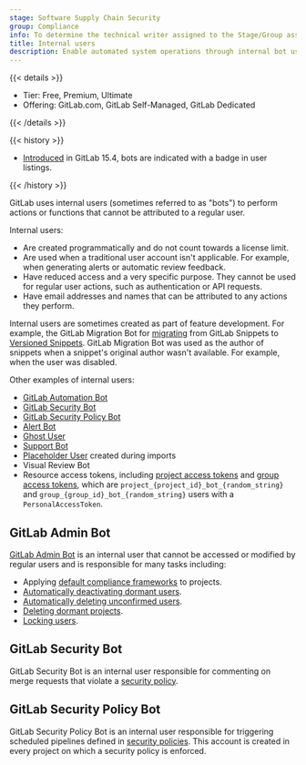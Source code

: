 ```yaml
---
stage: Software Supply Chain Security
group: Compliance
info: To determine the technical writer assigned to the Stage/Group associated with this page, see https://handbook.gitlab.com/handbook/product/ux/technical-writing/#assignments
title: Internal users
description: Enable automated system operations through internal bot users for GitLab functionality.
---
```


{{< details >}}

- Tier: Free, Premium, Ultimate
- Offering: GitLab.com, GitLab Self-Managed, GitLab Dedicated

{{< /details >}}

{{< history >}}

- [Introduced](https://gitlab.com/gitlab-org/gitlab/-/merge_requests/97584) in GitLab 15.4, bots are indicated with a badge in user listings.

{{< /history >}}

GitLab uses internal users (sometimes referred to as "bots") to perform actions or functions that cannot be attributed
to a regular user.

Internal users:

- Are created programmatically and do not count towards a license limit.
- Are used when a traditional user account isn't applicable. For example, when generating alerts or automatic review
  feedback.
- Have reduced access and a very specific purpose. They cannot be used for regular user actions, such as authentication
  or API requests.
- Have email addresses and names that can be attributed to any actions they perform.

Internal users are sometimes created as part of feature development. For example, the GitLab Migration Bot for
[migrating](https://gitlab.com/gitlab-org/gitlab/-/issues/216120) from GitLab Snippets to
[Versioned Snippets](../user/snippets.md#versioned-snippets). GitLab Migration Bot was used as the author of snippets
when a snippet's original author wasn't available. For example, when the user was disabled.

Other examples of internal users:

- [GitLab Automation Bot](../user/group/iterations/_index.md#gitlab-automation-bot-user)
- [GitLab Security Bot](#gitlab-security-bot)
- [GitLab Security Policy Bot](#gitlab-security-policy-bot)
- [Alert Bot](../operations/incident_management/alerts.md#trigger-actions-from-alerts)
- [Ghost User](../user/profile/account/delete_account.md#associated-records)
- [Support Bot](../user/project/service_desk/configure.md#support-bot-user)
- [Placeholder User](../user/project/import/_index.md#placeholder-users) created during imports
- Visual Review Bot
- Resource access tokens, including [project access tokens](../user/project/settings/project_access_tokens.md)
  and [group access tokens](../user/group/settings/group_access_tokens.md), which are
  `project_{project_id}_bot_{random_string}` and `group_{group_id}_bot_{random_string}` users with a `PersonalAccessToken`.

## GitLab Admin Bot

[GitLab Admin Bot](https://gitlab.com/gitlab-org/gitlab/-/blob/1d38cfdbed081f8b3fa14b69dd743440fe85081b/lib/users/internal.rb#L104)
is an internal user that cannot be accessed or modified by regular users and is responsible for many tasks including:

- Applying [default compliance frameworks](../user/compliance/compliance_frameworks/_index.md#default-compliance-frameworks) to
  projects.
- [Automatically deactivating dormant users](moderate_users.md#automatically-deactivate-dormant-users).
- [Automatically deleting unconfirmed users](moderate_users.md#automatically-delete-unconfirmed-users).
- [Deleting dormant projects](dormant_project_deletion.md).
- [Locking users](../security/unlock_user.md).

## GitLab Security Bot

GitLab Security Bot is an internal user responsible for commenting on merge requests that violate a
[security policy](../user/application_security/policies/_index.md).

## GitLab Security Policy Bot

GitLab Security Policy Bot is an internal user responsible for triggering scheduled pipelines
defined in [security policies](../user/application_security/policies/_index.md#gitlab-security-policy-bot-user). This account is
created in every project on which a security policy is enforced.
